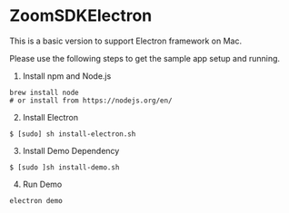 # ZoomSDKElectron

This is a basic version to support Electron framework on Mac. 

Please use the following steps to get the sample app setup and running.

1. Install npm and Node.js

```
brew install node
# or install from https://nodejs.org/en/
```

2. Install Electron

```
$ [sudo] sh install-electron.sh
```

3. Install Demo Dependency

```
$ [sudo ]sh install-demo.sh
```

4. Run Demo

```
electron demo
```

